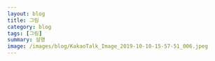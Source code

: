 ```yaml
---
layout: blog
title: 그림
category: blog
tags: [그림]  
summary: 설명
image: /images/blog/KakaoTalk_Image_2019-10-10-15-57-51_006.jpeg
---
```

